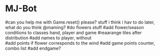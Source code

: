 # MJ-Bot
#can you help me with Game.reset() please?
stuff i think i hav to do later, what do you think @maming?
#do flowers stuff
	#add flower/season conditions to classes hand, player and game
	#reaarange tiles after distribution
	#add names to player, without 	
	#add points if flower corresponds to the wind
	#add game points counter, combo list
	#add endgame?

